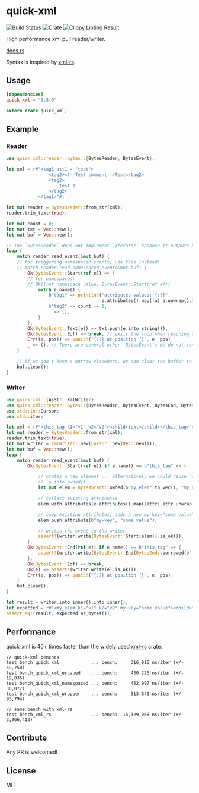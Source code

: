 # quick-xml

[![Build Status](https://travis-ci.org/tafia/quick-xml.svg?branch=master)](https://travis-ci.org/tafia/quick-xml)
[![Crate](http://meritbadge.herokuapp.com/quick-xml)](https://crates.io/crates/quick-xml)
[![Clippy Linting Result](https://clippy.bashy.io/github/tafia/quick-xml/master/badge.svg)](https://clippy.bashy.io/github/tafia/quick-xml/master/log)

High performance xml pull reader/writer.

[docs.rs](https://docs.rs/quick-xml)

Syntax is inspired by [xml-rs](https://github.com/netvl/xml-rs).

## Usage

```toml
[dependencies]
quick-xml = "0.5.0"
```
``` rust
extern crate quick_xml;
```

## Example

### Reader

```rust
use quick_xml::reader::bytes::{BytesReader, BytesEvent};

let xml = r#"<tag1 att1 = "test">
                <tag2><!--Test comment-->Test</tag2>
                <tag2>
                    Test 2
                </tag2>
            </tag1>"#;

let mut reader = BytesReader::from_str(xml);
reader.trim_text(true);

let mut count = 0;
let mut txt = Vec::new();
let mut buf = Vec::new();

// The `BytesReader` does not implement `Iterator` because it outputs borrowed data (`Cow`s)
loop {
    match reader.read_event(&mut buf) {
    // for triggering namespaced events, use this instead:
    // match reader.read_namespaced_event(&mut buf) {
        Ok(BytesEvent::Start(ref e)) => {
        // for namespaced:
        // Ok((ref namespace_value, BytesEvent::Start(ref e)))
            match e.name() {
                b"tag1" => println!("attributes values: {:?}",
                                    e.attributes().map(|a| a.unwrap().1).collect::<Vec<_>>()),
                b"tag2" => count += 1,
                _ => (),
            }
        },
        Ok(BytesEvent::Text(e)) => txt.push(e.into_string()),
        Ok(BytesEvent::Eof) => break, // exits the loop when reaching end of file
        Err((e, pos)) => panic!("{:?} at position {}", e, pos),
        _ => (), // There are several other `BytesEvent`s we do not consider here
    }

    // if we don't keep a borrow elsewhere, we can clear the buffer to keep memory usage low
    buf.clear();
}
```

### Writer

```rust
use quick_xml::{AsStr, XmlWriter};
use quick_xml::reader::bytes::{BytesReader, BytesEvent, BytesEnd, BytesStart};
use std::io::Cursor;
use std::iter;

let xml = r#"<this_tag k1="v1" k2="v2"><child>text</child></this_tag>"#;
let mut reader = BytesReader::from_str(xml);
reader.trim_text(true);
let mut writer = XmlWriter::new(Cursor::new(Vec::new()));
let mut buf = Vec::new();
loop {
    match reader.read_event(&mut buf) {
        Ok(BytesEvent::Start(ref e)) if e.name() == b"this_tag" => {

            // crates a new element ... alternatively we could reuse `e` by calling
            // `e.into_owned()`
            let mut elem = BytesStart::owned(b"my_elem".to_vec(), "my_elem".len());

            // collect existing attributes
            elem.with_attributes(e.attributes().map(|attr| attr.unwrap()));

            // copy existing attributes, adds a new my-key="some value" attribute
            elem.push_attribute(b"my-key", "some value");

            // writes the event to the writer
            assert!(writer.write(BytesEvent::Start(elem)).is_ok());
        },
        Ok(BytesEvent::End(ref e)) if e.name() == b"this_tag" => {
            assert!(writer.write(BytesEvent::End(BytesEnd::borrowed(b"my_elem"))).is_ok());
        },
        Ok(BytesEvent::Eof) => break,
        Ok(e) => assert!(writer.write(e).is_ok()),
        Err((e, pos)) => panic!("{:?} at position {}", e, pos),
    }
    buf.clear();
}

let result = writer.into_inner().into_inner();
let expected = r#"<my_elem k1="v1" k2="v2" my-key="some value"><child>text</child></my_elem>"#;
assert_eq!(result, expected.as_bytes());
```

## Performance

quick-xml is 40+ times faster than the widely used [xml-rs](https://crates.io/crates/xml-rs) crate.

```
// quick-xml benches
test bench_quick_xml            ... bench:     316,915 ns/iter (+/- 59,750)
test bench_quick_xml_escaped    ... bench:     430,226 ns/iter (+/- 19,036)
test bench_quick_xml_namespaced ... bench:     452,997 ns/iter (+/- 30,077)
test bench_quick_xml_wrapper    ... bench:     313,846 ns/iter (+/- 93,794)

// same bench with xml-rs
test bench_xml_rs               ... bench:  15,329,068 ns/iter (+/- 3,966,413)
```

## Contribute

Any PR is welcomed!

## License

MIT
